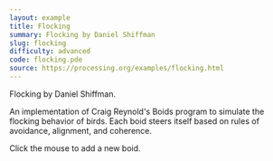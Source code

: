 ```yaml
---
layout: example
title: Flocking
summary: Flocking by Daniel Shiffman
slug: flocking
difficulty: advanced
code: flocking.pde
source: https://processing.org/examples/flocking.html
---
```


Flocking by Daniel Shiffman. 

 An implementation of Craig Reynold's Boids program to simulate the flocking behavior of birds. Each boid steers itself based on rules of avoidance, alignment, and coherence. 

 Click the mouse to add a new boid.
